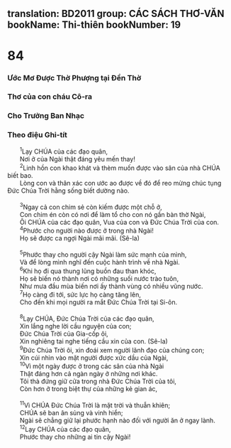 translation: BD2011
group: CÁC SÁCH THƠ-VĂN
bookName: Thi-thiên 
bookNumber: 19
-------

<div class="title"><h1>84</h1><h3>Ước Mơ Ðược Thờ Phượng tại Ðền Thờ</h3><h3>Thơ của con cháu Cô-ra</h3><h3>Cho Trưởng Ban Nhạc</h3><h3>Theo điệu Ghi-tít</h3></div>
<span class="verse thi_84_1">  <sup>1</sup>Lạy CHÚA của các đạo quân,<br/>  Nơi ở của Ngài thật đáng yêu mến thay!<br/></span>
<span class="verse thi_84_2">  <sup>2</sup>Linh hồn con khao khát và thèm muốn được vào sân của nhà CHÚA biết bao.<br/>  Lòng con và thân xác con ước ao được về đó để reo mừng chúc tụng Ðức Chúa Trời hằng sống biết dường nào.<br/><br/></span>
<span class="verse thi_84_3">  <sup>3</sup>Ngay cả con chim sẻ còn kiếm được một chỗ ở,<br/>  Con chim én còn có nơi để làm tổ cho con nó gần bàn thờ Ngài,<br/>  Ôi CHÚA của các đạo quân, Vua của con và Ðức Chúa Trời của con.<br/></span>
<span class="verse thi_84_4">  <sup>4</sup>Phước cho người nào được ở trong nhà Ngài!<br/>  Họ sẽ được ca ngợi Ngài mãi mãi. (Sê-la)<br/><br/></span>
<span class="verse thi_84_5">  <sup>5</sup>Phước thay cho người cậy Ngài làm sức mạnh của mình,<br/>  Và để lòng mình nghĩ đến cuộc hành trình về nhà Ngài.<br/></span>
<span class="verse thi_84_6">  <sup>6</sup>Khi họ đi qua thung lũng buồn đau than khóc, <br/>  Họ sẽ biến nó thành nơi có những suối nước trào tuôn,<br/>  Như mưa đầu mùa biến nơi ấy thành vùng có nhiều vũng nước.<br/></span>
<span class="verse thi_84_7">  <sup>7</sup>Họ càng đi tới, sức lực họ càng tăng lên,<br/>  Cho đến khi mọi người ra mắt Ðức Chúa Trời tại Si-ôn.<br/><br/></span>
<span class="verse thi_84_8">  <sup>8</sup>Lạy CHÚA, Ðức Chúa Trời của các đạo quân,<br/>  Xin lắng nghe lời cầu nguyện của con;<br/>  Ðức Chúa Trời của Gia-cốp ôi,<br/>  Xin nghiêng tai nghe tiếng cầu xin của con. (Sê-la)<br/></span>
<span class="verse thi_84_9">  <sup>9</sup>Ðức Chúa Trời ôi, xin đoái xem người lãnh đạo của chúng con;<br/>  Xin cúi nhìn vào mặt người được xức dầu của Ngài,<br/></span>
<span class="verse thi_84_10">  <sup>10</sup>Vì một ngày được ở trong các sân của nhà Ngài<br/>  Thật đáng hơn cả ngàn ngày ở những nơi khác.<br/>  Tôi thà đứng giữ cửa trong nhà Ðức Chúa Trời của tôi,<br/>  Còn hơn ở trong biệt thự của những kẻ gian ác,<br/><br/></span>
<span class="verse thi_84_11">  <sup>11</sup>Vì CHÚA Ðức Chúa Trời là mặt trời và thuẫn khiên;<br/>  CHÚA sẽ ban ân sủng và vinh hiển;<br/>  Ngài sẽ chẳng giữ lại phước hạnh nào đối với người ăn ở ngay lành.<br/></span>
<span class="verse thi_84_12">  <sup>12</sup>Lạy CHÚA của các đạo quân,<br/>  Phước thay cho những ai tin cậy Ngài!<br/></span>
